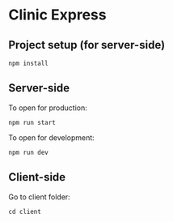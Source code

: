# Clinic Express

## Project setup (for server-side)
```
npm install
```

## Server-side
To open for production:
```
npm run start
```

To open for development:
```
npm run dev
```

## Client-side
Go to client folder:
```
cd client
```
